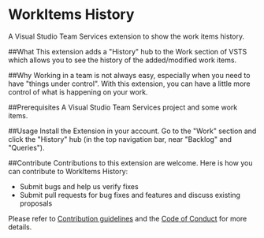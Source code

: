 # WorkItems History
A Visual Studio Team Services extension to show the work items history.

##What
This extension adds a "History" hub to the Work section of VSTS which allows you to see the history of the added/modified work items.

##Why
Working in a team is not always easy, especially when you need to have "things under control". With this extension, you can have a little more control of what is happening on your work.

##Prerequisites
A Visual Studio Team Services project and some work items.

##Usage
Install the Extension in your account. Go to the "Work" section and click the "History" hub (in the top navigation bar, near "Backlog" and "Queries").

##Contribute
Contributions to this extension are welcome. Here is how you can contribute to WorkItems History:  

- Submit bugs and help us verify fixes  
- Submit pull requests for bug fixes and features and discuss existing proposals   

Please refer to [Contribution guidelines](.github/CONTRIBUTING.md) and the [Code of Conduct](.github/COC.md) for more details.
